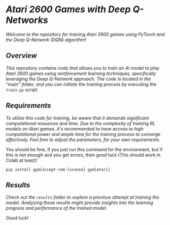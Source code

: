 # *Atari 2600 Games with Deep Q-Networks*

*Welcome to the repository for training Atari 2600 games using PyTorch and the Deep Q-Network (DQN) algorithm!*

## *Overview*
*This repository contains code that allows you to train an AI model to play Atari 2600 games using reinforcement learning techniques, specifically leveraging the Deep Q-Network approach. The code is located in the "main" folder, and you can initiate the training process by executing the `train.py` script.*

## *Requirements*
*To utilize this code for training, be aware that it demands significant computational resources and time. Due to the complexity of training RL models on Atari games, it's recommended to have access to high computational power and ample time for the training process to converge effectively. Feel free to adjust the parameters, for your own requirements.*

You should be fine, if you just run this command for the environment, but if this is not enough and you get errors, then good luck (This should work in Colab at least)!

`pip install gym[accept-rom-license] gym[atari]`

## *Results*
*Check out the `results` folder to explore a previous attempt at training the model. Analyzing these results might provide insights into the learning progress and performance of the trained model.*

*Good luck!*
